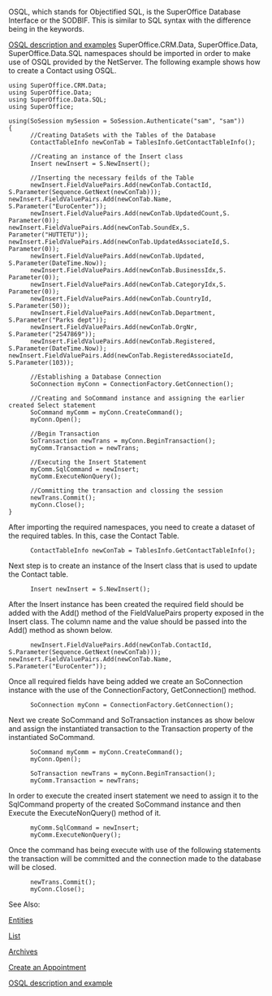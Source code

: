 <properties date="2016-05-10"
SortOrder="15"
/>

OSQL, which stands for Objectified SQL, is the SuperOffice Database Interface or the SODBIF. This is similar to SQL syntax with the difference being in the keywords.

[OSQL description and examples](../../../Developer's%20Guide/OSQL/OSQL.htm)
SuperOffice.CRM.Data, SuperOffice.Data, SuperOffice.Data.SQL namespaces should be imported in order to make use of OSQL provided by the NetServer. The following example shows how to create a Contact using OSQL.

```
using SuperOffice.CRM.Data;
using SuperOffice.Data;
using SuperOffice.Data.SQL;
using SuperOffice;
 
using(SoSession mySession = SoSession.Authenticate("sam", "sam"))
{
      //Creating DataSets with the Tables of the Database
      ContactTableInfo newConTab = TablesInfo.GetContactTableInfo();
                                       
      //Creating an instance of the Insert class
      Insert newInsert = S.NewInsert();
                   
      //Inserting the necessary feilds of the Table
      newInsert.FieldValuePairs.Add(newConTab.ContactId, S.Parameter(Sequence.GetNext(newConTab)));                                   newInsert.FieldValuePairs.Add(newConTab.Name, S.Parameter("EuroCenter"));
      newInsert.FieldValuePairs.Add(newConTab.UpdatedCount,S.
Parameter(0));                                                               newInsert.FieldValuePairs.Add(newConTab.SoundEx,S. Parameter("HUTTETU"));                                                        newInsert.FieldValuePairs.Add(newConTab.UpdatedAssociateId,S. Parameter(0));
      newInsert.FieldValuePairs.Add(newConTab.Updated, S.Parameter(DateTime.Now));
      newInsert.FieldValuePairs.Add(newConTab.BusinessIdx,S. Parameter(0));
      newInsert.FieldValuePairs.Add(newConTab.CategoryIdx,S. Parameter(0));
      newInsert.FieldValuePairs.Add(newConTab.CountryId,  S.Parameter(50));
      newInsert.FieldValuePairs.Add(newConTab.Department,  S.Parameter("Parks dept"));
      newInsert.FieldValuePairs.Add(newConTab.OrgNr,  S.Parameter("2547869"));
      newInsert.FieldValuePairs.Add(newConTab.Registered,  S.Parameter(DateTime.Now));                                                       newInsert.FieldValuePairs.Add(newConTab.RegisteredAssociateId, S.Parameter(103));
                                      
      //Establishing a Database Connection
      SoConnection myConn = ConnectionFactory.GetConnection();
 
      //Creating and SoCommand instance and assigning the earlier created Select statement
      SoCommand myComm = myConn.CreateCommand();
      myConn.Open();
                   
      //Begin Transaction
      SoTransaction newTrans = myConn.BeginTransaction();
      myComm.Transaction = newTrans;
 
      //Executing the Insert Statement
      myComm.SqlCommand = newInsert;
      myComm.ExecuteNonQuery();
 
      //Committing the transaction and clossing the session
      newTrans.Commit();
      myConn.Close();
}
```

 

After importing the required namespaces, you need to create a dataset of the required tables. In this, case the Contact Table.

```
      ContactTableInfo newConTab = TablesInfo.GetContactTableInfo();
```

 

Next step is to create an instance of the Insert class that is used to update the Contact table.

```
      Insert newInsert = S.NewInsert();
```

 

After the Insert instance has been created the required field should be added with the Add() method of the FieldValuePairs property exposed in the Insert class. The column name and the value should be passed into the Add() method as shown below.

```
      newInsert.FieldValuePairs.Add(newConTab.ContactId,               S.Parameter(Sequence.GetNext(newConTab)));                       newInsert.FieldValuePairs.Add(newConTab.Name, S.Parameter("EuroCenter"));
```

 

Once all required fields have being added we create an SoConnection instance with the use of the ConnectionFactory, GetConnection() method.

```
      SoConnection myConn = ConnectionFactory.GetConnection();
```

 

Next we create SoCommand and SoTransaction instances as show below and assign the instantiated transaction to the Transaction property of the instantiated SoCommand.

```
      SoCommand myComm = myConn.CreateCommand();
      myConn.Open();
                    
      SoTransaction newTrans = myConn.BeginTransaction();
      myComm.Transaction = newTrans;
```

 

In order to execute the created insert statement we need to assign it to the SqlCommand property of the created SoCommand instance and then Execute the ExecuteNonQuery() method of it.

```
      myComm.SqlCommand = newInsert;
      myComm.ExecuteNonQuery();
```

 

Once the command has being execute with use of the following statements the transaction will be committed and the connection made to the database will be closed.

```
      newTrans.Commit();
      myConn.Close();
```

See Also:

[Entities](../../../Developer's%20Guide/Entities/Entities.htm)

[List](../../../Developer's%20Guide/Lists/Lists.htm)

[Archives](../../../Developer's%20Guide/Archives/Archives.htm)

[Create an Appointment](../Create%20a%20New%20Appointment/Create%20a%20New%20Appointment.htm)

[OSQL description and example](../../../Developer's%20Guide/OSQL/OSQL.htm)
